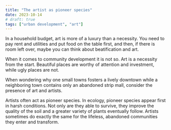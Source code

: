 ```yaml
---
title: "The artist as pioneer species"
date: 2023-10-14
# draft: true
tags: ["urban development", "art"]
---
```


In a household budget, art is more of a luxury than a necessity. You need to pay rent and utilities and put food on the table first, and then, if there is room left over, maybe you can think about beatification and art.

When it comes to community development it is not so. Art is a necessity from the start. Beautiful places are worthy of attention and investment, while ugly places are not.

When wondering why one small towns fosters a lively downtown while a neighboring town contains only an abandoned strip mall, consider the presence of art and artists.

Artists often act as pioneer species. In ecology, pioneer species appear first in harsh conditions. Not only are they able to survive, they improve the quality of the soil and a greater variety of plants eventually follow. Artists sometimes do exactly the same for the lifeless, abandoned communities they enter and transform.
